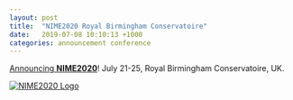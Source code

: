 ```yaml
---
layout: post
title:  "NIME2020 Royal Birmingham Conservatoire"
date:   2019-07-08 10:10:13 +1000
categories: announcement conference
---
```


[Announcing **NIME2020**](http://nime2020.bcu.ac.uk)! July 21-25, Royal Birmingham Conservatoire, UK.

[![NIME2020 Logo]({site.baseurl}/assets/logos/nime2020.png)](http://nime2020.bcu.ac.uk)